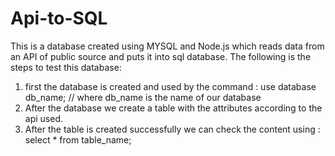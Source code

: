# Api-to-SQL
This is  a database created using MYSQL and Node.js which reads data from an API of public source and puts it into sql database.
The following is the steps to test this database:
1) first the database is created and used by the command :
   use database db_name; // where db_name is the name of our database
2) After the database we create a table with the attributes according to the api used.
3) After the table is created successfully we can check the content using :
   select * from table_name;
   
